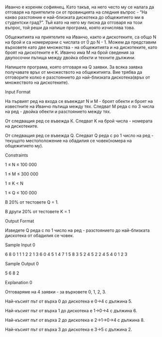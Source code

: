 Иванчо е кореняк софиянец. Като такъв, на него често му се налага да отговаря на приятелите си от провинцията на следния въпрос - “На какво разстояние е най-близката дискотека до общежитието ми в студентски град?”. Тъй като на него му писна да отговаря на този въпрос, той реши да напише програма, която изчислява това.

Общежитията на приятелите на Иванчо, както и дискотеките, са общо N на брой и са номерирани с числата от 0 до N - 1. Можем да представим върховете като две множества - на общежитията и на дискотеките, като броят на дискотеките е K. Иванчо има M на брой сведения за двупосочни пътища между двойка обекти и техните дължини.

Напишете програма, която отговаря на Q заявки. За всяка заявка получавате връх от множеството на общежитията. Вие трябва да отговорите колко е разстоянието до най-близката дискотека(връх от множеството на дискотеките).

Input Format

На първият ред на входа се въвеждат N и М - броят обекти и броят на известните на Иванчо пътища между тях. Следват M реда с по 3 числа на ред - двойка обекти и разстоянието между тях.

От следващия ред се въвежда К. Следват K на брой числа - номерата на дискотеките.

От следващия ред се въвежда Q. Следват Q реда с po 1 число на ред - текущото местоположение на обадилия се човек(номера на общежитието му).

Constraints

1 ≤ N ≤ 100 000

1 ≤ M ≤ 300 000

1 ≤ K < N

1 ≤ Q ≤ 100 000

В 20% от тестовете Q = 1.

В други 20% от тестовете K = 1

Output Format

Изведете Q реда с по 1 число на ред - разстоянието до най-близката дискотека от обадилия се човек.

Sample Input 0

6 8
0 1 1
1 2 2
1 3 6
0 4 5
1 4 7
1 5 8
3 5 2
4 5 2
2
4 5
4
0
1
2
3

Sample Output 0

5
6
8
2

Explanation 0

Отговаряме на 4 заявки - за върховете 0, 1, 2, 3.

Най-късият път от върха 0 до дискотека е 0->4 с дължина 5.

Най-късият път от върха 1 до дискотека е 1->0->4 с дължина 6.

Най-късият път от върха 2 до дискотека е 2->1->0->4 с дължина 8.

Най-късият път от върха 3 до дискотека е 3->5 с дължина 2.
